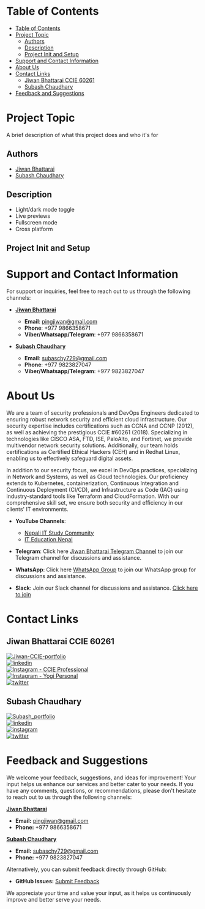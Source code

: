 # Table of Contents

- [Table of Contents](#table-of-contents)
- [Project Topic](#project-topic)
  - [Authors](#authors)
  - [Description](#description)
  - [Project Init and Setup](#project-init-and-setup)
- [Support and Contact Information](#support-and-contact-information)
- [About Us](#about-us)
- [Contact Links](#contact-links)
  - [Jiwan Bhattarai CCIE 60261](#jiwan-bhattarai-ccie-60261)
  - [Subash Chaudhary](#subash-chaudhary)
- [Feedback and Suggestions](#feedback-and-suggestions)
 
# Project Topic

A brief description of what this project does and who it's for

## Authors

- [Jiwan Bhattarai](https://www.linkedin.com/in/jiwanbhattarai/)
- [Subash Chaudhary](https://www.github.com/subash729)

## Description

- Light/dark mode toggle
- Live previews
- Fullscreen mode
- Cross platform

## Project Init and Setup

# Support and Contact Information

For support or inquiries, feel free to reach out to us through the following channels:

* **<U>Jiwan Bhattarai</U>**
  - **Email**: [pingjiwan@gmail.com](mailto:pingjiwan@gmail.com)
  - **Phone**: +977 9866358671
  - **Viber/Whatsapp/Telegram**: +977 9866358671

* **<U>Subash Chaudhary</u>**
  - **Email**: [subaschy729@gmail.com](mailto:subaschy729@gmail.com)
  - **Phone**: +977 9823827047
  - **Viber/Whatsapp/Telegram**: +977 9823827047

# About Us

We are a team of security professionals and DevOps Engineers dedicated to ensuring robust network security and efficient cloud infrastructure. Our security expertise includes certifications such as CCNA and CCNP (2012), as well as achieving the prestigious CCIE #60261 (2018). Specializing in technologies like CISCO ASA, FTD, ISE, PaloAlto, and Fortinet, we provide multivendor network security solutions. Additionally, our team holds certifications as Certified Ethical Hackers (CEH) and in Redhat Linux, enabling us to effectively safeguard digital assets.

In addition to our security focus, we excel in DevOps practices, specializing in Network and Systems, as well as Cloud technologies. Our proficiency extends to Kubernetes, containerization, Continuous Integration and Continuous Deployment (CI/CD), and Infrastructure as Code (IAC) using industry-standard tools like Terraform and CloudFormation. With our comprehensive skill set, we ensure both security and efficiency in our clients' IT environments.

- **YouTube Channels**:
  - [Nepali IT Study Community](https://www.youtube.com/@NepaliITStudyCommunity)
  - [IT Education Nepal](https://www.youtube.com/@iteducationnepal-6725)

- **Telegram**:
  Click here [Jiwan Bhattarai Telegram Channel](https://t.me/jiwanbhattarai) to join our Telegram channel for discussions and assistance.

- **WhatsApp**:
  Click here [WhatsApp Group](https://chat.whatsapp.com/GuSvDBWMmoHHz7BQWZNSu5) to join our WhatsApp group for discussions and assistance.

- **Slack**:
  Join our Slack channel for discussions and assistance. [Click here to join](https://join.slack.com/t/your-slack-workspace/shared_invite/zt-1234567890)

# Contact Links

## Jiwan Bhattarai CCIE 60261
[![Jiwan-CCIE-portfolio](https://img.shields.io/badge/Jiwan-CCIE_portfolio-000?style=for-the-badge&logo=ko-fi&logoColor=white)](http://jiwanbhattarai.com/)<br>
[![linkedin](https://img.shields.io/badge/linkedin-0A66C2?style=for-the-badge&logo=linkedin&logoColor=white)](https://www.linkedin.com/in/jiwanbhattarai/)<br>
[![Instagram - CCIE Professional](https://img.shields.io/badge/Instagram%20-%20CCIE%20Professional%20-%23E4405F?style=for-the-badge&logo=instagram&logoColor=white)](https://www.instagram.com/jiwanbhattaraiofficial/)<br>
[![Instagram - Yogi Personal](https://img.shields.io/badge/Instagram%20-%20Yogi%20Personal%20-%23E4405F?style=for-the-badge&logo=instagram&logoColor=white)](https://www.instagram.com/yogijiwan/)<br>
[![twitter](https://img.shields.io/badge/twitter-1DA1F2?style=for-the-badge&logo=twitter&logoColor=white)](https://twitter.com/CCIEJIWAN)<br>

## Subash Chaudhary
[![Subash_portfolio](https://img.shields.io/badge/Subash-portfolio-000?style=for-the-badge&logo=ko-fi&logoColor=white)](https://github.com/subash729/)<br>
[![linkedin](https://img.shields.io/badge/linkedin-0A66C2?style=for-the-badge&logo=linkedin&logoColor=white)](https://www.linkedin.com/in/subash-chaudhary-it-engineer/)<br>
[![instagram](https://img.shields.io/badge/instagram-E4405F?style=for-the-badge&logo=instagram&logoColor=white)](https://www.instagram.com/rambati.subash.chaudhary.729/)<br>
[![twitter](https://img.shields.io/badge/twitter-1DA1F2?style=for-the-badge&logo=twitter&logoColor=white)](https://twitter.com/Subash729)<br>


# Feedback and Suggestions

We welcome your feedback, suggestions, and ideas for improvement! Your input helps us enhance our services and better cater to your needs. If you have any comments, questions, or recommendations, please don't hesitate to reach out to us through the following channels:

**<u>Jiwan Bhattarai</u>**
- **Email:** [pingjiwan@gmail.com](mailto:pingjiwan@gmail.com)
- **Phone:** +977 9866358671

**<u>Subash Chaudhary</u>**
- **Email:** [subaschy729@gmail.com](mailto:subaschy729@gmail.com)
- **Phone:** +977 9823827047

Alternatively, you can submit feedback directly through GitHub:

- **GitHub Issues:** [Submit Feedback](https://github.com/subash729/Documentation-Reference/issues/new)

We appreciate your time and value your input, as it helps us continuously improve and better serve your needs.


